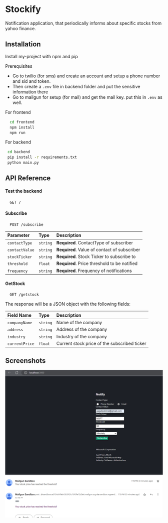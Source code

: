 
# Stockify

Notification application, that periodically informs about specific stocks from yahoo finance.



## Installation

Install my-project with npm and pip

Prerequisites

- Go to twilio (for sms) and create an account and setup a phone number and sid and token.
- Then create a `.env` file in backend folder and put the sensitive information there
- Go to mailgun for setup (for mail) and get the mail key. put this in `.env` as well.

For frontend
```bash
  cd frontend
  npm install
  npm run
```

For backend
 ```bash
  cd backend
  pip install -r requirements.txt
  python main.py
```   



## API Reference

#### Test the backend

```http
  GET /
```

#### Subscribe

```http
  POST /subscribe
```

| Parameter | Type     | Description                       |
| :-------- | :------- | :-------------------------------- |
| `contactType`      | `string` | **Required**. ContactType of subscriber |
| `contactValue` | `string` | **Required**. Value of contact of subscriber |
| `stockTicker` |	`string` |	**Required**. Stock Ticker to subscribe to
| `threshold` |	`float` |	**Required**. Price threshold to be notified
| `frequency` |	`string` |	**Required**. Frequency of notifications

#### GetStock

```http
  GET /getstock
```
The response will be a JSON object with the following fields:

| Field Name | Type     | Description                       |
| :-------- | :------- | :-------------------------------- |
| `companyName` |	`string` |	Name of the company |
| `address` |	`string` |	Address of the company |
| `industry` |	`string` |	Industry of the company |
| `currentPrice` | 	`float`	| Current stock price of the subscribed ticker |


## Screenshots

![Screenshot](ui.png)
![Screenshot](email.png)

